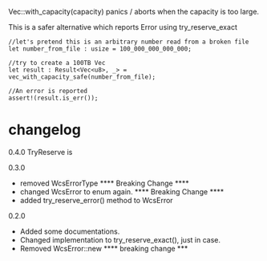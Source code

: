 Vec::with_capacity(capacity) panics / aborts when the capacity is too large.

This is a safer alternative which reports Error using try_reserve_exact

```
//let's pretend this is an arbitrary number read from a broken file
let number_from_file : usize = 100_000_000_000_000;

//try to create a 100TB Vec
let result : Result<Vec<u8>, _> = vec_with_capacity_safe(number_from_file);

//An error is reported
assert!(result.is_err());
```


# changelog

0.4.0
TryReserve is 

0.3.0
- removed WcsErrorType **** Breaking Change ****
- changed WcsError to enum again. **** Breaking Change ****
- added try_reserve_error() method to WcsError

0.2.0

- Added some documentations.
- Changed implementation to try_reserve_exact(), just in case.
- Removed WcsError::new   **** breaking change ***